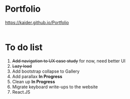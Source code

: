 # Portfolio

https://kaider.github.io/Portfolio
<br>
<br>
# To do list
1. ~~Add navigation to UX case study~~ for now, need better UI
2. ~~Lazy load~~
3. Add bootstrap collapse to Gallery
4. Add parallax **In Progress**
5. Clean up **In Progress**
6. Migrate keyboard write-ups to the website
7. React.JS
